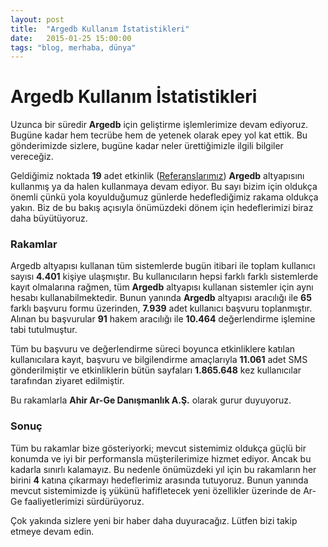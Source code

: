 ```yaml
---
layout: post
title:  "Argedb Kullanım İstatistikleri"
date:   2015-01-25 15:00:00
tags: "blog, merhaba, dünya"
---
```


# Argedb Kullanım İstatistikleri

Uzunca bir süredir **Argedb** için geliştirme işlemlerimize devam ediyoruz. Bugüne kadar hem tecrübe hem de yetenek olarak epey yol kat ettik. Bu gönderimizde sizlere, bugüne kadar neler ürettiğimizle ilgili bilgiler vereceğiz.

Geldiğimiz noktada **19** adet etkinlik ([Referanslarımız](http://argedb.com/#references)) **Argedb** altyapısını kullanmış ya da halen kullanmaya devam ediyor. Bu sayı bizim için oldukça önemli çünkü yola koyulduğumuz günlerde hedeflediğimiz rakama oldukça yakın. Biz de bu bakış açısıyla önümüzdeki dönem için hedeflerimizi biraz daha büyütüyoruz. 

### Rakamlar

Argedb altyapısı kullanan tüm sistemlerde bugün itibari ile toplam kullanıcı sayısı **4.401** kişiye ulaşmıştır. Bu kullanıcıların hepsi farklı farklı sistemlerde kayıt olmalarına rağmen, tüm **Argedb** altyapısı kullanan sistemler için aynı hesabı kullanabilmektedir. Bunun yanında **Argedb** altyapısı aracılığı ile **65** farklı başvuru formu üzerinden, **7.939** adet kullanıcı başvuru toplanmıştır. Alınan bu başvurular **91** hakem aracılığı ile **10.464** değerlendirme işlemine tabi tutulmuştur. 

Tüm bu başvuru ve değerlendirme süreci boyunca etkinliklere katılan kullanıcılara kayıt, başvuru ve bilgilendirme amaçlarıyla **11.061** adet SMS gönderilmiştir ve etkinliklerin bütün sayfaları **1.865.648** kez kullanıcılar tarafından ziyaret edilmiştir. 

Bu rakamlarla **Ahir Ar-Ge Danışmanlık A.Ş.** olarak gurur duyuyoruz. 

### Sonuç

Tüm bu rakamlar bize gösteriyorki; mevcut sistemimiz oldukça güçlü bir konumda ve iyi bir performansla müşterilerimize hizmet ediyor. Ancak bu kadarla sınırlı kalamayız. Bu nedenle önümüzdeki yıl için bu rakamların her birini **4** katına çıkarmayı hedeflerimiz arasında tutuyoruz. Bunun yanında mevcut sistemimizde iş yükünü hafifletecek yeni özellikler üzerinde de Ar-Ge faaliyetlerimizi sürdürüyoruz. 

Çok yakında sizlere yeni bir haber daha duyuracağız. Lütfen bizi takip etmeye devam edin.
